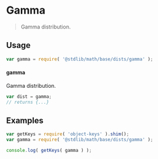 # Gamma

> Gamma distribution.

<section class="usage">

## Usage

```javascript
var gamma = require( '@stdlib/math/base/dists/gamma' );
```

#### gamma

Gamma distribution.

```javascript
var dist = gamma;
// returns {...}
```

</section>

<!-- /.usage -->

<section class="examples">

## Examples

<!-- TODO: better examples -->

```javascript
var getKeys = require( 'object-keys' ).shim();
var gamma = require( '@stdlib/math/base/dists/gamma' );

console.log( getKeys( gamma ) );
```

</section>

<!-- /.examples -->

<section class="links">

</section>

<!-- /.links -->

